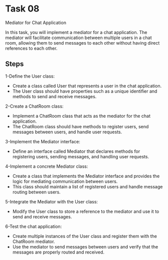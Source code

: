 # Task 08

Mediator for Chat Application

In this task, you will implement a mediator for a chat application. The mediator will facilitate communication between multiple users in a chat room, allowing them to send messages to each other without having direct references to each other.

## Steps

1-Define the User class: 

* Create a class called User that represents a user in the chat application. 
* The User class should have properties such as a unique identifier and methods to send and receive messages.

2-Create a ChatRoom class: 

* Implement a ChatRoom class that acts as the mediator for the chat application. 
* The ChatRoom class should have methods to register users, send messages between users, and handle user requests.

3-Implement the Mediator interface: 

* Define an interface called Mediator that declares methods for registering users, sending messages, and handling user requests.

4-Implement a concrete Mediator class: 

* Create a class that implements the Mediator interface and provides the logic for mediating communication between users. 
* This class should maintain a list of registered users and handle message routing between users.

5-Integrate the Mediator with the User class: 

* Modify the User class to store a reference to the mediator and use it to send and receive messages.

6-Test the chat application: 

* Create multiple instances of the User class and register them with the ChatRoom mediator. 
* Use the mediator to send messages between users and verify that the messages are properly routed and received.
